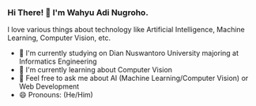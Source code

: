 ### Hi There! 👋 I'm Wahyu Adi Nugroho.

I love various things about technology like Artificial Intelligence, Machine Learning, Computer Vision, etc.

- 🔭 I'm currently studying on Dian Nuswantoro University majoring at Informatics Engineering
- 🌱 I'm currently learning about Computer Vision
- 💬 Feel free to ask me about AI (Machine Learning/Computer Vision) or Web Development
- 😄 Pronouns: (He/Him)























<!--
**wahyu-adi-n/wahyu-adi-n** is a ✨ _special_ ✨ repository because its `README.md` (this file) appears on your GitHub profile.

Here are some ideas to get you started:

- 🔭 I’m currently working on ...
- 🌱 I’m currently learning ...
- 👯 I’m looking to collaborate on ...
- 🤔 I’m looking for help with ...
- 💬 Ask me about ...
- 📫 How to reach me: ...
- 😄 Pronouns: ...
- ⚡ Fun fact: ...
-->
